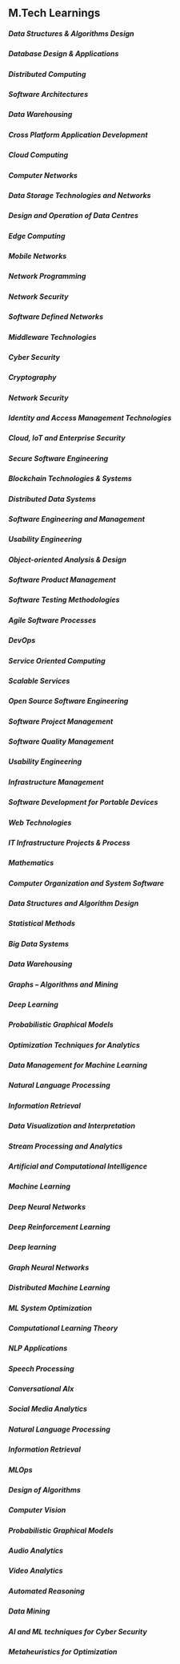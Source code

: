 ## M.Tech Learnings

##### Data Structures & Algorithms Design
##### Database Design & Applications
##### Distributed Computing
##### Software Architectures
##### Data Warehousing
##### Cross Platform Application Development
##### Cloud Computing
##### Computer Networks
##### Data Storage Technologies and Networks
##### Design and Operation of Data Centres
##### Edge Computing
##### Mobile Networks
##### Network Programming
##### Network Security
##### Software Defined Networks
##### Middleware Technologies
##### Cyber Security
##### Cryptography
##### Network Security
##### Identity and Access Management Technologies
##### Cloud, IoT and Enterprise Security
##### Secure Software Engineering
##### Blockchain Technologies & Systems
##### Distributed Data Systems
##### Software Engineering and Management
##### Usability Engineering
##### Object-oriented Analysis & Design
##### Software Product Management
##### Software Testing Methodologies
##### Agile Software Processes
##### DevOps
##### Service Oriented Computing
##### Scalable Services
##### Open Source Software Engineering
##### Software Project Management
##### Software Quality Management
##### Usability Engineering
##### Infrastructure Management
##### Software Development for Portable Devices
##### Web Technologies
##### IT Infrastructure Projects & Process

##### Mathematics
##### Computer Organization and System Software
##### Data Structures and Algorithm Design
##### Statistical Methods
##### Big Data Systems
##### Data Warehousing
##### Graphs – Algorithms and Mining
##### Deep Learning
##### Probabilistic Graphical Models
##### Optimization Techniques for Analytics
##### Data Management for Machine Learning
##### Natural Language Processing
##### Information Retrieval
##### Data Visualization and Interpretation
##### Stream Processing and Analytics
##### Artificial and Computational Intelligence

##### Machine Learning
##### Deep Neural Networks
##### Deep Reinforcement Learning

##### Deep learning
##### Graph Neural Networks
##### Distributed Machine Learning
##### ML System Optimization
##### Computational Learning Theory

##### NLP Applications
##### Speech Processing
##### Conversational AIx
##### Social Media Analytics
##### Natural Language Processing
##### Information Retrieval

##### MLOps
##### Design of Algorithms
##### Computer Vision
##### Probabilistic Graphical Models
##### Audio Analytics
##### Video Analytics
##### Automated Reasoning
##### Data Mining
##### AI and ML techniques for Cyber Security
##### Metaheuristics for Optimization
